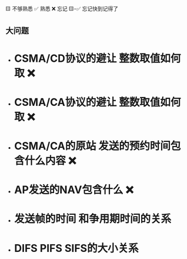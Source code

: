 🟨 不够熟悉  ✅ 熟悉  ❌ 忘记  🟨-✅ 忘记快到记得了

## 大问题
- # CSMA/CD协议的避让 整数取值如何取 ❌
- # CSMA/CA协议的避让 整数取值如何取 ❌
- # CSMA/CA的原站 发送的预约时间包含什么内容 ❌
- # AP发送的NAV包含什么 ❌
- # 发送帧的时间 和争用期时间的关系
- # DIFS PIFS SIFS的大小关系
